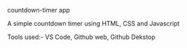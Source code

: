 countdown-timer app

A simple countdown timer using HTML, CSS and Javascript

Tools used:-
VS Code, 
Github web, 
Github Dekstop
